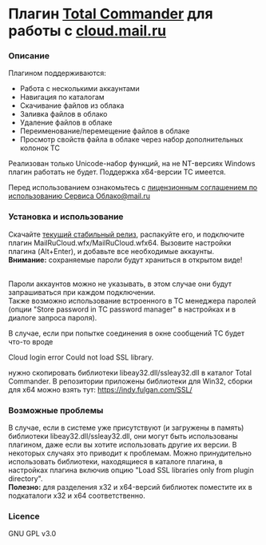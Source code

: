 # Плагин [Total Commander](http://www.ghisler.com/) для работы с [cloud.mail.ru](http://cloud.mail.ru)

### Описание
Плагином поддерживаются:
* Работа с несколькими аккаунтами
* Навигация по каталогам
* Скачивание файлов из облака
* Заливка файлов в облако
* Удаление файлов в облаке
* Переименование/перемещение файлов в облаке
* Просмотр свойств файла в облаке через набор дополнительных колонок TC 

Реализован только Unicode-набор функций, на не NT-версиях Windows плагин работать не будет.
Поддержка x64-версии TC имеется.

Перед использованием ознакомьтесь с [лицензионным соглашением по использованию Сервиса Облако@mail.ru](https://cloud.mail.ru/LA/)

### Установка и использование
Скачайте [текущий стабильный релиз](https://github.com/pozitronik/CloudMailRu/releases/latest), распакуйте его, и подключите плагин MailRuCloud.wfx/MailRuCloud.wfx64. Вызовите настройки плагина (Alt+Enter), и добавьте все необходимые аккаунты.<br/>
**Внимание:** сохраняемые пароли будут храниться в открытом виде!<br /><br/>

Пароли аккаунтов можно не указывать, в этом случае они будут запрашиваться при каждом подключении.<br />
Также возможно использование встроенного в TC менеджера паролей (опции "Store password in TC password manager" в настройках и в диалоге запроса пароля).

В случае, если при попытке соединения в окне сообщений TC будет что-то вроде<br />

 Cloud login error Could not load SSL library.

нужно скопировать библиотеки libeay32.dll/ssleay32.dll в каталог Total Commander. В репозитории приложены библиотеки для Win32, сборки для x64 можно взять тут: https://indy.fulgan.com/SSL/

### Возможные проблемы
В случае, если в системе уже присутствуют (и загружены в память) библиотеки libeay32.dll/ssleay32.dll, они могут быть использованы плагином, даже если вы хотите использовать другие их версии. В некоторых случаях это приводит к проблемам. Можно принудительно использовать библиотеки, находящиеся в каталоге плагина, в настройках плагина включив опцию "Load SSL libraries only from plugin directory".<br/>
**Полезно:** для разделения x32 и x64-версий библиотек поместите их в подкаталоги x32 и x64 соответственно.

### Licence
GNU GPL v3.0
